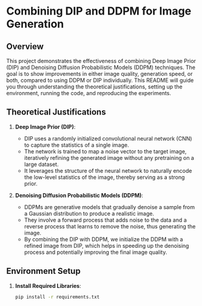 # Combining DIP and DDPM for Image Generation

## Overview
This project demonstrates the effectiveness of combining Deep Image Prior (DIP) and Denoising Diffusion Probabilistic Models (DDPM) techniques. The goal is to show improvements in either image quality, generation speed, or both, compared to using DDPM or DIP individually. This README will guide you through understanding the theoretical justifications, setting up the environment, running the code, and reproducing the experiments.

## Theoretical Justifications
1. **Deep Image Prior (DIP)**:
   - DIP uses a randomly initialized convolutional neural network (CNN) to capture the statistics of a single image.
   - The network is trained to map a noise vector to the target image, iteratively refining the generated image without any pretraining on a large dataset.
   - It leverages the structure of the neural network to naturally encode the low-level statistics of the image, thereby serving as a strong prior.

2. **Denoising Diffusion Probabilistic Models (DDPM)**:
   - DDPMs are generative models that gradually denoise a sample from a Gaussian distribution to produce a realistic image.
   - They involve a forward process that adds noise to the data and a reverse process that learns to remove the noise, thus generating the image.
   - By combining the DIP with DDPM, we initialize the DDPM with a refined image from DIP, which helps in speeding up the denoising process and potentially improving the final image quality.

## Environment Setup
1. **Install Required Libraries**:
   ```bash
   pip install -r requirements.txt

